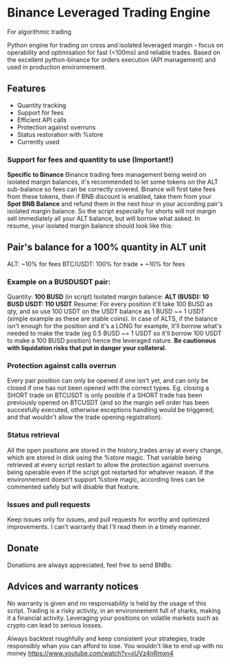 # Binance Leveraged Trading Engine
For algorithmic trading

Python engine for trading on cross and isolated leveraged margin - focus on operability and optimisation for fast (<100ms) and reliable trades.
Based on the excellent python-binance for orders execution (API management) and used in production environnement.

## Features

- Quantity tracking
- Support for fees
- Efficient API calls
- Protection against overruns
- Status restoration with %store
- Currently used

### Support for fees and quantity to use (Important!)

**Specific to Binance**
Binance trading fees management being weird on isolated margin balances, it's recommended to let some tokens on the ALT sub-balance so fees can be correctly covered.
Binance will first take fees from these tokens, then if BNB discount is enabled, take them from your **Spot BNB Balance** and refund them in the next hour in your according pair's isolated margin balance.
So the script especially for shorts will not margin sell immediately all your ALT balance, but will borrow what asked.
In resume, your isolated margin balance should look like this:

Pair's balance for a 100% quantity in ALT unit
--------------------
ALT: ~10% for fees
BTC/USDT: 100% for trade + ~10% for fees

### Example on a BUSDUSDT pair:

Quantity: **100 BUSD** (in script)
Isolated margin balance:
**ALT (BUSD): 10 BUSD
USDT: 110 USDT**
Resume: For every position it'll take 100 BUSD as qty, and so use 100 USDT on the USDT balance as 1 BUSD ~= 1 USDT (simple example as these are stable coins).
In case of ALTS, if the balance isn't enough for the position and it's a LONG for example, it'll borrow what's needed to make the trade (eg 0.5 BUSD ~= 1 USDT so it'll borrow 100 USDT to make a 100 BUSD position) hence the leveraged nature. **Be cautionous with liquidation risks that put in danger your collateral.**

### Protection against calls overrun

Every pair position can only be opened if one isn't yet, and can only be closed if one has not been opened with the correct types.
Eg. closing a SHORT trade on BTCUSDT is only posible if a SHORT trade has been previously opened on BTCUSDT (and so the margin sell order has been succesfully executed, otherwise exceptions handling would be triggered, and that wouldn't allow the trade opening registration).

### Status retrieval

All the open positions are stored in the history_trades array at every change, which are stored in disk using the %store magic.
That variable being retrieved at every script restart to allow the protection against overruns being operable even if the script got restarted for whatever reason.
If the environnement doesn't support %store magic, according lines can be commented safely but will disable that feature.

### Issues and pull requests

Keep issues only for issues, and pull requests for worthy and optimized improvements.
I can't warranty that I'll read them in a timely manner.

## Donate

Donations are always appreciated, feel free to send BNBs:

## Advices and warranty notices

No warranty is given and no responsability is held by the usage of this script.
Trading is a risky activity, in an environnement full of sharks, making it a financial activity.
Leveraging your positions on volatile markets such as crypto can lead to serious losses.

Always backtest roughfully and keep consistent your strategies, trade responsibly whan you can afford to lose.
You wouldn't like to end up with no money https://www.youtube.com/watch?v=xUVz4nRmxn4
